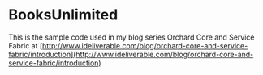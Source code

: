 # BooksUnlimited
This is the sample code used in my blog series Orchard Core and Service Fabric at [http://www.ideliverable.com/blog/orchard-core-and-service-fabric/introduction](http://www.ideliverable.com/blog/orchard-core-and-service-fabric/introduction)
